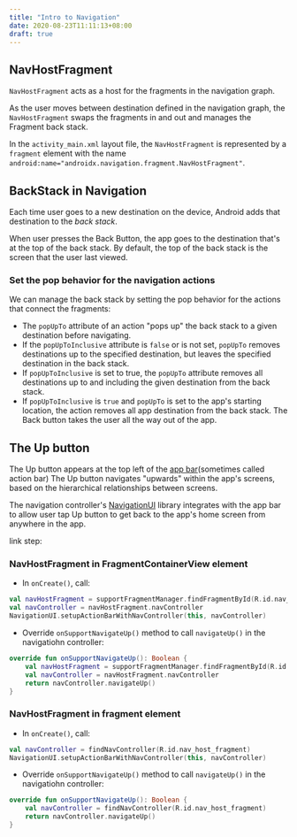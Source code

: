 ```yaml
---
title: "Intro to Navigation"
date: 2020-08-23T11:11:13+08:00
draft: true
---
```


## NavHostFragment

`NavHostFragment` acts as a host for the fragments in the navigation graph.

As the user moves between destination defined in the navigation graph, the `NavHostFragment` swaps the fragments in and out and manages the Fragment back stack.

In the `activity_main.xml` layout file, the `NavHostFragment` is represented by a `fragment` element with the name `android:name="androidx.navigation.fragment.NavHostFragment"`.

## BackStack in Navigation

Each time user goes to a new destination on the device, Android adds that destination to the *back stack*.

When user presses the Back Button, the app goes to the destination that's at the top of the back stack. By default, the top of the back stack is the screen that the user last viewed.

### Set the pop behavior for the navigation actions

We can manage the back stack by setting the pop behavior for the actions that connect the fragments:

+ The `popUpTo` attribute of an action "pops up" the back stack to a given destination before navigating.
+ If the `popUpToInclusive` attribute is `false` or is not set, `popUpTo` removes destinations up to the specified destination, but leaves the specified destination in the back stack.
+ If `popUpToInclusive` is set to true, the `popUpTo` attribute removes all destinations up to and including the given destination from the back stack.
+ If `popUpToInclusive` is `true` and `popUpTo` is set to the app's starting location, the action removes all app destination from the back stack. The Back button takes the user all the way out of the app.

## The Up button

The Up button appears at the top left of the [app bar][ab](sometimes called action bar) The Up button navigates "upwards" within the app's screens, based on the hierarchical relationships between screens.

The navigation controller's [NavigationUI][ni] library integrates with the app bar to allow user tap Up button to get back to the app's home screen from anywhere in the app.

link step:

### NavHostFragment in FragmentContainerView element

+ In `onCreate()`, call:

``` kotlin
val navHostFragment = supportFragmentManager.findFragmentById(R.id.nav_host_fragment) as NavHostFragment
val navController = navHostFragment.navController
NavigationUI.setupActionBarWithNavController(this, navController)
```

+ Override `onSupportNavigateUp()` method to call `navigateUp()` in the navigatiohn controller:

``` kotlin
override fun onSupportNavigateUp(): Boolean {
    val navHostFragment = supportFragmentManager.findFragmentById(R.id.nav_host_fragment) as NavHostFragment
    val navController = navHostFragment.navController
    return navController.navigateUp()
}
```

### NavHostFragment in fragment element

+ In `onCreate()`, call:

``` kotlin
val navController = findNavController(R.id.nav_host_fragment)
NavigationUI.setupActionBarWithNavController(this, navController)
```

+ Override `onSupportNavigateUp()` method to call `navigateUp()` in the navigatiohn controller:

``` kotlin
override fun onSupportNavigateUp(): Boolean {
    val navController = findNavController(R.id.nav_host_fragment)
    return navController.navigateUp()
}
```

[ab]:https://developer.android.com/topic/libraries/architecture/navigation/navigation-ui#top_app_bar
[ni]:https://developer.android.com/topic/libraries/architecture/navigation/navigation-ui
[links]:https://codelabs.developers.google.com/codelabs/kotlin-android-training-add-navigation/index.html#12

